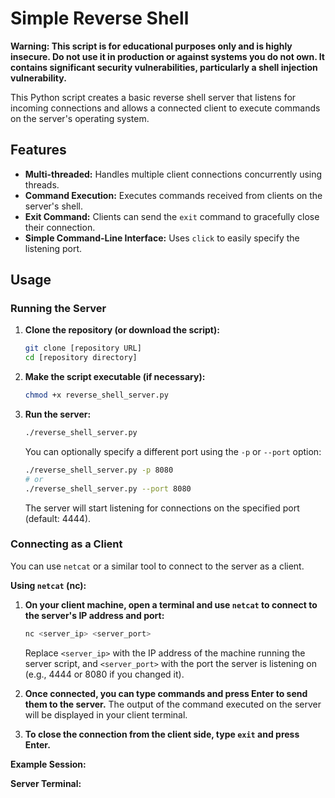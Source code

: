 # Simple Reverse Shell 

**Warning: This script is for educational purposes only and is highly insecure. Do not use it in production or against systems you do not own. It contains significant security vulnerabilities, particularly a shell injection vulnerability.**

This Python script creates a basic reverse shell server that listens for incoming connections and allows a connected client to execute commands on the server's operating system.

## Features

*   **Multi-threaded:** Handles multiple client connections concurrently using threads.
*   **Command Execution:** Executes commands received from clients on the server's shell.
*   **Exit Command:** Clients can send the `exit` command to gracefully close their connection.
*   **Simple Command-Line Interface:** Uses `click` to easily specify the listening port.

## Usage

### Running the Server

1.  **Clone the repository (or download the script):**

    ```bash
    git clone [repository URL]
    cd [repository directory]
    ```

2.  **Make the script executable (if necessary):**

    ```bash
    chmod +x reverse_shell_server.py
    ```

3.  **Run the server:**

    ```bash
    ./reverse_shell_server.py
    ```

    You can optionally specify a different port using the `-p` or `--port` option:

    ```bash
    ./reverse_shell_server.py -p 8080
    # or
    ./reverse_shell_server.py --port 8080
    ```

    The server will start listening for connections on the specified port (default: 4444).

### Connecting as a Client

You can use `netcat` or a similar tool to connect to the server as a client.

**Using `netcat` (nc):**

1.  **On your client machine, open a terminal and use `netcat` to connect to the server's IP address and port:**

    ```bash
    nc <server_ip> <server_port>
    ```

    Replace `<server_ip>` with the IP address of the machine running the server script, and `<server_port>` with the port the server is listening on (e.g., 4444 or 8080 if you changed it).

2.  **Once connected, you can type commands and press Enter to send them to the server.** The output of the command executed on the server will be displayed in your client terminal.

3.  **To close the connection from the client side, type `exit` and press Enter.**

**Example Session:**

**Server Terminal:**
